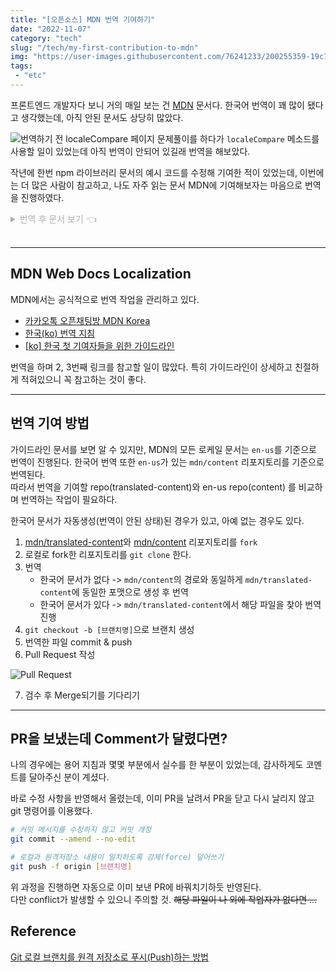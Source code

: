 ```yaml
---
title: "[오픈소스] MDN 번역 기여하기"
date: "2022-11-07"
category: "tech"
slug: "/tech/my-first-contribution-to-mdn"
img: "https://user-images.githubusercontent.com/76241233/200255359-19c752e7-dbff-4e39-9815-f6607a55f8e2.png"
tags: 
 - "etc"
---
```


프론트엔드 개발자다 보니 거의 매일 보는 건 [MDN](https://developer.mozilla.org) 문서다. 한국어 번역이 꽤 많이 됐다고 생각했는데, 아직 안된 문서도 상당히 많았다. 

![번역하기 전 localeCompare 페이지](https://user-images.githubusercontent.com/76241233/200257934-1442ad05-e38b-4916-8dff-41df18b35e78.png)
문제풀이를 하다가 `localeCompare` 메소드를 사용할 일이 있었는데 아직 번역이 안되어 있길래 번역을 해보았다.

작년에 한번 npm 라이브러리 문서의 예시 코드를 수정해 기여한 적이 있었는데, 이번에는 더 많은 사람이 참고하고, 나도 자주 읽는 문서 MDN에 기여해보자는 마음으로 번역을 진행하였다.

<details>
    <summary style="color: #aeaeae">번역 후 문서 보기 👈</summary>
    <div markdown="1">
        <a style="color: #8eb98e; text-style: underline;" href="https://developer.mozilla.org/ko/docs/Web/JavaScript/Reference/Global_Objects/String/localeCompare" target="_blank">https://developer.mozilla.org/ko/docs/Web/JavaScript/Reference/Global_Objects/String/localeCompare</a>
    </div>
</details>

<br/>   

---

## MDN Web Docs Localization

MDN에서는 공식적으로 번역 작업을 관리하고 있다. 

* [카카오톡 오픈채팅방 MDN Korea](https://developer.mozilla.org/en-US/docs/MDN/Community/Contributing/Translated_content#korea_ko) 
* [한국(ko) 번역 지침](https://github.com/mdn/translated-content/blob/main/docs/ko/translation-guide.md) 
* [[ko] 한국 첫 기여자들을 위한 가이드라인](https://github.com/mdn/translated-content/issues/827)

번역을 하며 2, 3번째 링크를 참고할 일이 많았다. 특히 가이드라인이 상세하고 친절하게 적혀있으니 꼭 참고하는 것이 좋다.

---

## 번역 기여 방법

가이드라인 문서를 보면 알 수 있지만, MDN의 모든 로케일 문서는 `en-us`를 기준으로 번역이 진행된다. 한국어 번역 또한 `en-us`가 있는 `mdn/content` 리포지토리를 기준으로 번역된다.   
따라서 번역을 기여할 repo(translated-content)와 en-us repo(content) 를 비교하며 번역하는 작업이 필요하다.

한국어 문서가 자동생성(번역이 안된 상태)된 경우가 있고, 아예 없는 경우도 있다.

1. [mdn/translated-content](https://github.com/mdn/translated-content)와 [mdn/content](https://github.com/mdn/content) 리포지토리를 `fork`
2. 로컬로 fork한 리포지토리를 `git clone` 한다.
3. 번역
    * 한국어 문서가 없다 -> `mdn/content`의 경로와 동일하게 `mdn/translated-content`에 동일한 포맷으로 생성 후 번역
    * 한국어 문서가 있다 -> `mdn/translated-content`에서 해당 파일을 찾아 번역 진행
4. `git checkout -b [브랜치명]`으로 브랜치 생성
5. 번역한 파일 commit & push
6. Pull Request 작성

![Pull Request](https://user-images.githubusercontent.com/76241233/200255359-19c752e7-dbff-4e39-9815-f6607a55f8e2.png)

7. 검수 후 Merge되기를 기다리기

---

## PR을 보냈는데 Comment가 달렸다면?

나의 경우에는 용어 지침과 몇몇 부분에서 실수를 한 부분이 있었는데, 감사하게도 코멘트를 달아주신 분이 계셨다.

바로 수정 사항을 반영해서 올렸는데, 이미 PR을 날려서 PR을 닫고 다시 날리지 않고 git 명령어를 이용했다.

```bash
# 커밋 메시지를 수정하지 않고 커밋 개정
git commit --amend --no-edit 

# 로컬과 원격저장소 내용이 일치하도록 강제(force) 덮어쓰기
git push -f origin [브랜치명]
```

위 과정을 진행하면 자동으로 이미 보낸 PR에 바꿔치기하듯 반영된다.   
다만 conflict가 발생할 수 있으니 주의할 것. ~~해당 파일이 나 외에 작업자가 없다면 ...~~


## Reference

[Git 로컬 브랜치를 원격 저장소로 푸시(Push)하는 방법](https://www.freecodecamp.org/korean/news/git-push-to-remote-branch/)